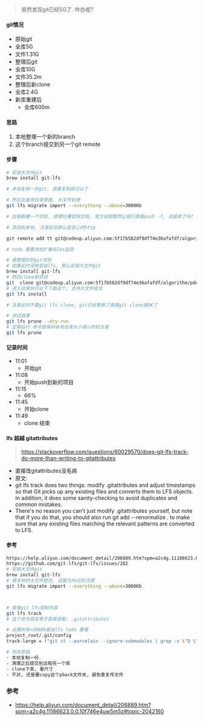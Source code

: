 > 突然发现git已经5G了. 咋办呢?


#### git情况
- 原始git
 - 全库5G
 - 文件1.31G
- 整理后git
 - 全库10G
 - 文件35.2m
- 整理后新clone
 - 全库2.4G
- 新库重建后
  - 全库600m

#### 思路
1. 本地整理一个新的branch
2. 这个branch提交到另一个git remote


#### 步骤
```sh
# 安装大文件git
brew install git-lfs

# 本地复制一份git, 直接复制就可以了

# 然后在备用目录里面, 大文件处理
git lfs migrate import --everything --above=3000Kb

# 远程新建一个项目, 顺便吐槽官网文档, 官方说明竟然让我们直接push -f, 这是疯了吗? 所有人都不能正常拉取了.

# 添加到本地, 注意此处默认是恶心的http

git remote add tt git@codeup.aliyun.com:5f17b582df9df74e36afafdf/algorithm/pdk2.git

# todo 需要添加扩展名lbs监控

# 拿整理好的git项目
# 如果此时没有安装lfs, 那么安装大文件git
brew install git-lfs
# 然后clone新项目
git  clone git@codeup.aliyun.com:5f17b582df9df74e36afafdf/algorithm/pdc3.git
# 进入目录执行以下下面这个, 支持大文件提交
git lfs install

# 注意此时不要git lfs clone, git已经更新了直接git clone就OK了

# 测试效果
git lfs prune --dry-run
# 定期运行 命令是保持本地仓库大小减小的好主意
git lfs prune 


```

#### 记录时间
- 11:01
  - 开始git
- 11:08
  - 开始push到新的项目
- 11:15
  - 66%
- 11:45
  - 开始clone
- 11:49
  - clone 结束

#### lfs 超越 gitattributes
>https://stackoverflow.com/questions/60029570/does-git-lfs-track-do-more-than-writing-to-gitattributes
- 直接改gitattributes没毛病
- 原文: 
 - git lfs track does two things: modify .gitattributes and adjust timestamps so that Git picks up any existing files and converts them to LFS objects. In addition, it does some sanity-checking to avoid duplicates and common mistakes.
 - There's no reason you can't just modify .gitattributes yourself, but note that if you do that, you should also run git add --renormalize . to make sure that any existing files matching the relevant patterns are converted to LFS.


#### 参考

```sh
https://help.aliyun.com/document_detail/206889.htm?spm=a2c4g.11186623.0.0.10f746e4uw5m5z#topic-2042160
https://github.com/git-lfs/git-lfs/issues/282
# 安装大文件git
brew install git-lfs
# 搞本地的大文件提交, 设置为3m比较合理
git lfs migrate import --everything --above=3000Kb



# 查看git lfs控制内容
git lfs track
# 这个命令其实等于直接查看: .gitattributes

# 设置所有>3000k都走lfs todo 要看
project_root/.git/config
track-large = !"git st --porcelain --ignore-submodules | grep -v \"D \" | awk '{ l=length($0); s=substr($0,4,l-1); print s}' | sed -n 's/\\(\\(.* -> *\\)\\|\\)\\(.*\\)/\\3/p' | xargs -I{} find {} -size +300k | xargs -I{} git lfs track \"{}\""

# 明天思路
- 本地复制一份.
- 清理之后提交到远程另一个库
- clone下来, 看尺寸
- 不对, 还是要copy这个pback文件夹, 避免重复传文件

```


### 参考

- https://help.aliyun.com/document_detail/206889.htm?spm=a2c4g.11186623.0.0.10f746e4uw5m5z#topic-2042160